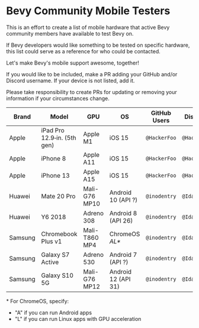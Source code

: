 # Bevy Community Mobile Testers

This is an effort to create a list of mobile hardware that active Bevy
community members have available to test Bevy on.

If Bevy developers would like something to be tested on specific hardware,
this list could serve as a reference for who could be contacted.

Let's make Bevy's mobile support awesome, together!

If you would like to be included, make a PR adding your GitHub and/or
Discord username. If your device is not listed, add it.

Please take responsibility to create PRs for updating or removing your
information if your circumstances change.

|Brand  |Model             |GPU           |OS                 |GitHub Users            |Discord Users                   |
|-------|------------------|--------------|-------------------|------------------------|--------------------------------|
|Apple  |iPad Pro 12.9‑in. (5th gen)|Apple M1 |iOS 15         |`@HackerFoo`            |`@HackerFoo#1409`               |
|Apple  |iPhone 8          |Apple A11     |iOS 15             |`@HackerFoo`            |`@HackerFoo#1409`               |
|Apple  |iPhone 13         |Apple A15     |iOS 15             |`@HackerFoo`            |`@HackerFoo#1409`               |
|Huawei |Mate 20 Pro       |Mali-G76  MP10|Android 10 (API ?) |`@inodentry`            |`@Ida Iyes#0981`                |
|Huawei |Y6 2018           |Adreno 308    |Android 8 (API 26) |`@inodentry`            |`@Ida Iyes#0981`                |
|Samsung|Chromebook Plus v1|Mali-T860 MP4 |ChromeOS _AL*_     |`@inodentry`            |`@Ida Iyes#0981`                |
|Samsung|Galaxy S7 Active  |Adreno 530    |Android 7 (API ?)  |`@inodentry`            |`@Ida Iyes#0981`                |
|Samsung|Galaxy S10 5G     |Mali-G76  MP12|Android 12 (API 31)|`@inodentry`            |`@Ida Iyes#0981`                |

\* For ChromeOS, specify:
 - "A" if you can run Android apps
 - "L" if you can run Linux apps with GPU acceleration
